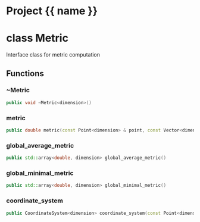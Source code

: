 <script setup>
import {useRoute} from 'vitepress'
const {path} = useRoute()
const tokens = path.split('/')
const words = tokens[2].split('-');
for (let i = 0; i < words.length; i++) {
    words[i] = words[i].charAt(0).toUpperCase() + words[i].slice(1);
    words[i] = words[i].replace('geode', 'Geode')
}
const name = words.join('-');
</script>
# Project {{ name }}

# class Metric


 Interface class for metric computation



## Functions

### ~Metric

```cpp
public void ~Metric<dimension>()
```


### metric

```cpp
public double metric(const Point<dimension> & point, const Vector<dimension> & vector)
```

### global_average_metric

```cpp
public std::array<double, dimension> global_average_metric()
```

### global_minimal_metric

```cpp
public std::array<double, dimension> global_minimal_metric()
```

### coordinate_system

```cpp
public CoordinateSystem<dimension> coordinate_system(const Point<dimension> & point)
```



